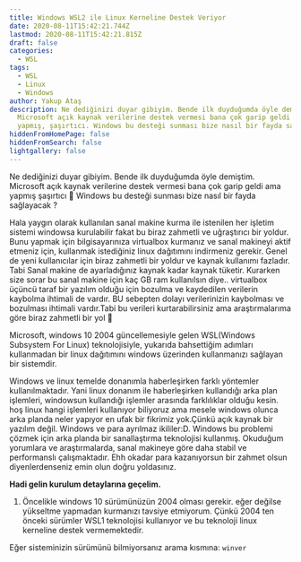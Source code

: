 ```yaml
---
title: Windows WSL2 ile Linux Kerneline Destek Veriyor
date: 2020-08-11T15:42:21.744Z
lastmod: 2020-08-11T15:42:21.815Z
draft: false
categories:
  - WSL
tags:
  - WSL
  - Linux
  - Windows
author: Yakup Ataş
description: Ne dediğinizi duyar gibiyim. Bende ilk duyduğumda öyle demiştim.
  Microsoft açık kaynak verilerine destek vermesi bana çok garip geldi ama
  yapmış, şaşırtıcı. Windows bu desteği sunması bize nasıl bir fayda sağlayacak?
hiddenFromHomePage: false
hiddenFromSearch: false
lightgallery: false
---
```

Ne dediğinizi duyar gibiyim. Bende ilk duyduğumda öyle demiştim. Microsoft açık kaynak verilerine destek vermesi bana çok garip geldi ama yapmış şaşırtıcı 🙂 Windows bu desteği sunması bize nasıl bir fayda sağlayacak ?

Hala yaygın olarak kullanılan sanal makine kurma ile istenilen her işletim sistemi windowsa kurulabilir fakat bu biraz zahmetli ve uğraştırıcı bir yoldur. Bunu yapmak için bilgisayarınıza virtualbox kurmanız ve sanal makineyi aktif etmeniz için, kullanmak istediğiniz linux dağıtımını indirmeniz gerekir. Genel de yeni kullanıcılar için biraz zahmetli bir yoldur ve kaynak kullanımı fazladır. Tabi Sanal makine de ayarladığınız kaynak kadar kaynak tüketir. Kurarken size sorar bu sanal makine için kaç GB ram kullanılsın diye.. virtualbox üçüncü taraf bir yazılım olduğu için bozulma ve kaydedilen verilerin kaybolma ihtimali de vardır. BU sebepten dolayı verilerinizin kaybolması ve bozulması ihtimali vardır.Tabi bu verileri kurtarabilirsiniz ama araştırmalarıma göre biraz zahmetli bir yol 🙂

Microsoft, windows 10 2004 güncellemesiyle gelen WSL(Windows Subsystem For Linux) teknolojisiyle, yukarıda bahsettiğim adımları kullanmadan bir linux dağıtımını windows üzerinden kullanmanızı sağlayan bir sistemdir.

Windows ve linux temelde donanımla haberleşirken farklı yöntemler kullanılmaktadır. Yani linux donanım ile haberleşirken kullandığı arka plan işlemleri, windowsun kullandığı işlemler arasında farklılıklar olduğu kesin. hoş linux hangi işlemleri kullanıyor biliyoruz ama mesele windows olunca arka planda neler yapıyor en ufak bir fikrimiz yok.Çünkü açık kaynak bir yazılım değil. Windows ve para ayrılmaz ikililer:D. Windows bu problemi çözmek için arka planda bir sanallaştırma teknolojisi kullanmış. Okuduğum yorumlara ve araştırmalarda, sanal makineye göre daha stabil ve performanslı çalışmaktadır. Ehh okadar para kazanıyorsun bir zahmet olsun diyenlerdenseniz emin olun doğru yoldasınız.

**Hadi gelin kurulum detaylarına geçelim.**

1. Öncelikle windows 10 sürümünüzün 2004 olması gerekir. eğer değilse yükseltme yapmadan kurmanızı tavsiye etmiyorum. Çünkü 2004 ten önceki sürümler WSL1 teknolojisi kullanıyor ve bu teknoloji linux kerneline destek vermemektedir.

Eğer sisteminizin sürümünü bilmiyorsanız arama kısmına:
`winver`
